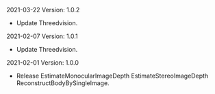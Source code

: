 2021-03-22 Version: 1.0.2
- Update Threedvision.

2021-02-07 Version: 1.0.1
- Update Threedvision.

2021-02-01 Version: 1.0.0
- Release EstimateMonocularImageDepth EstimateStereoImageDepth ReconstructBodyBySingleImage.

